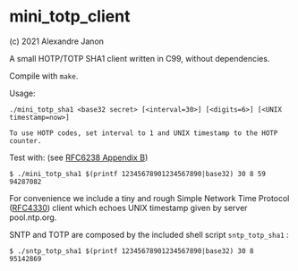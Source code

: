 # mini_totp_client

(c) 2021 Alexandre Janon <alex14fr at gmail dot com>

A small HOTP/TOTP SHA1 client written in C99, without dependencies.

Compile with `make`.

Usage:

```
./mini_totp_sha1 <base32 secret> [<interval=30>] [<digits=6>] [<UNIX timestamp=now>]

To use HOTP codes, set interval to 1 and UNIX timestamp to the HOTP counter.
```

Test with: (see [RFC6238 Appendix B](https://datatracker.ietf.org/doc/html/rfc6238#appendix-B))

```
$ ./mini_totp_sha1 $(printf 12345678901234567890|base32) 30 8 59
94287082
```

For convenience we include a tiny and rough Simple Network Time Protocol ([RFC4330](https://datatracker.ietf.org/doc/html/rfc4330)) client which echoes UNIX timestamp given by server pool.ntp.org.

SNTP and TOTP are composed by the included shell script `sntp_totp_sha1` :

```
$ ./sntp_totp_sha1 $(printf 12345678901234567890|base32) 30 8
95142869
```



